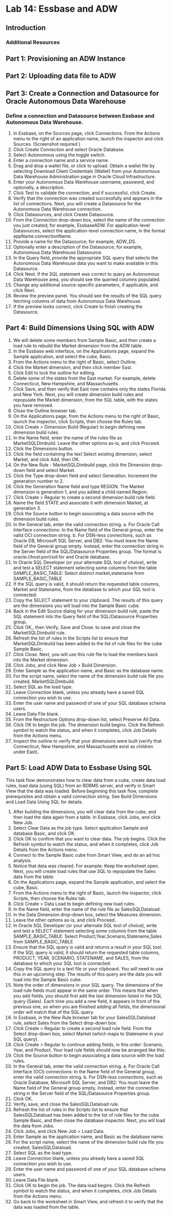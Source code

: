 # Lab 14: Essbase and ADW

## Introduction

### Additional Resources

## Part 1: Provisioning an ADW Instance

## Part 2: Uploading data file to ADW

## Part 3: Create a Connection and Datasource for Oracle Autonomous Data Warehouse

### Define a connection and Datasource between Essbase and Autonomous Data Warehouse.

1.	In Essbase, on the Sources page, click Connections.
From the Actions menu to the right of an application name, launch the inspector and click Sources. (Screenshot required )
2.	Click Create Connection and select Oracle Database.
3.	Select Autonomous using the toggle switch.
4.	Enter a connection name and a service name.
5.	Drag and drop a wallet file, or click to upload.
Obtain a wallet file by selecting Download Client Credentials (Wallet) from your Autonomous Data Warehouse Administration page in Oracle Cloud Infrastructure.
6.	Enter your Autonomous Data Warehouse username, password, and optionally, a description.
7.	Click Test to validate the connection, and if successful, click Create.
8.	Verify that the connection was created successfully and appears in the list of connections. Next, you will create a Datasource for the Autonomous Data Warehouse connection.
9.	Click Datasources, and click Create Datasource.
10.	From the Connection drop-down box, select the name of the connection you just created; for example, EssbaseADW. For application-level Datasources, select the application-level connection name, in the format appName.connectionName.
11.	Provide a name for the Datasource; for example, ADW_DS.
12.	Optionally enter a description of the Datasource; for example, Autonomous Data Warehouse Datasource.
13.	In the Query field, provide the appropriate SQL query that selects the Autonomous Data Warehouse data you want to make available in this Datasource.
14.	Click Next. If the SQL statement was correct to query an Autonomous Data Warehouse area, you should see the queried columns populated.
15.	Change any additional source-specific parameters, if applicable, and click Next.
16.	Review the preview panel. You should see the results of the SQL query fetching columns of data from Autonomous Data Warehouse.
17.	If the preview looks correct, click Create to finish creating the Datasource.

## Part 4: Build Dimensions Using SQL with ADW

1.	We will delete some members from Sample Basic, and then create a load rule to rebuild the Market dimension from the ADW table.
2.	In the Essbase web interface, on the Applications page, expand the Sample application, and select the cube, Basic.
3.	From the Actions menu to the right of Basic, select Outline.
4.	Click the Market dimension, and then click member East.
5.	Click Edit to lock the outline for editing.
6.	Delete some of the states from the East market. For example, delete Connecticut, New Hampshire, and Massachusetts.
7.	Click Save, and then verify that East now contains only the states Florida and New York.
Next, you will create dimension build rules and repopulate the Market dimension, from the SQL table, with the states you have removed.
8.	Close the Outline browser tab.
9.	On the Applications page, from the Actions menu to the right of Basic, launch the inspector, click Scripts, then choose the Rules tab.
10.	Click Create > Dimension Build (Regular) to begin defining new dimension build rules.
11.	In the Name field, enter the name of the rules file as MarketSQLDimbuild. Leave the other options as-is, and click Proceed.
12.	Click the Dimensions button.
13.	Click the field containing the text Select existing dimension, select Market, and click Add, then OK.
14.	On the New Rule - MarketSQLDimbuild page, click the Dimension drop-down field and select Market.
15.	Click the Type drop-down field and select Generation. Increment the generation number to 2.
16.	Click the Generation Name field and type REGION.
The Market dimension is generation 1, and you added a child named Region.
17.	Click Create > Regular to create a second dimension build rule field.
18.	Name the field STATE and associate it with dimension Market, at generation 3.
19.	Click the Source button to begin associating a data source with the dimension build rules.
20.	In the General tab, enter the valid connection string.
a.	For Oracle Call Interface connections: In the Name field of the General group, enter the valid OCI connection string.
b.	For DSN-less connections, such as Oracle DB, Microsoft SQL Server, and DB2: You must leave the Name field of the General group empty. Instead, enter the connection string in the Server field of the SQL/Datasource Properties group. The format is oracle://host:port/sid for and Oracle database.
21.	In Oracle SQL Developer (or your alternate SQL tool of choice), write and test a SELECT statement selecting some columns from the table SAMPLE_BASIC_TABLE: Select distinct market,statename from SAMPLE_BASIC_TABLE
22.	If the SQL query is valid, it should return the requested table columns, Market and Statename, from the database to which your SQL tool is connected:
23.	Copy the SELECT statement to your clipboard. The results of this query are the dimensions you will load into the Sample Basic cube.
24.	Back in the Edit Source dialog for your dimension build rule, paste the SQL statement into the Query field of the SQL/Datasource Properties group.
25.	Click OK,, then Verify, Save and Close. to save and close the MarketSQLDimbuild rule.
26.	Refresh the list of rules in the Scripts list to ensure that MarketSQLDimbuild has been added to the list of rule files for the cube Sample Basic.
27.	Click Close.
Next, you will use this rule file to load the members back into the Market dimension.
28.	Click Jobs, and click New Job > Build Dimension.
29.	Enter Sample as the application name, and Basic as the database name.
30.	For the script name, select the name of the dimension build rule file you created, MarketSQLDimbuild.
31.	Select SQL as the load type.
32.	Leave Connection blank, unless you already have a saved SQL connection you wish to use.
33.	Enter the user name and password of one of your SQL database schema users.
34.	Leave Data File blank.
35.	From the Restructure Options drop-down list, select Preserve All Data.
36.	Click OK to begin the job.
The dimension build begins. Click the Refresh symbol to watch the status, and when it completes, click Job Details from the Actions menu.
37.	Inspect the outline to verify that your dimensions were built (verify that Connecticut, New Hampshire, and Massachusetts exist as children under East).

## Part 5: Load ADW Data to Essbase Using SQL

This task flow demonstrates how to clear data from a cube, create data load rules, load data (using SQL) from an RDBMS server, and verify in Smart View that the data was loaded.
Before beginning this task flow, complete prerequisites and obtain a valid connection string. See Build Dimensions and Load Data Using SQL for details.
1.	After building the dimensions, you will clear data from the cube, and then load the data again from a table. In Essbase, click Jobs, and click New Job.
2.	Select Clear Data as the job type. Select application Sample and database Basic, and click OK.
3.	Click OK to confirm that you want to clear data. The job begins. Click the Refresh symbol to watch the status, and when it completes, click Job Details from the Actions menu.
4.	Connect to the Sample Basic cube from Smart View, and do an ad hoc analysis.
5.	Notice that data was cleared. For example:
Keep the worksheet open. Next, you will create load rules that use SQL to repopulate the Sales data from the table.
6.	On the Applications page, expand the Sample application, and select the cube, Basic.
7.	From the Actions menu to the right of Basic, launch the inspector, click Scripts, then choose the Rules tab.
8.	Click Create > Data Load to begin defining new load rules.
9.	In the Name field, enter the name of the rule file as SalesSQLDataload.
10.	In the Data Dimension drop-down box, select the Measures dimension.
11.	Leave the other options as-is, and click Proceed.
12.	In Oracle SQL Developer (or your alternate SQL tool of choice), write and test a SELECT statement selecting some columns from the table SAMPLE_BASIC_TABLE: Select Product,Year,Scenario,Statename,Sales from SAMPLE_BASIC_TABLE
13.	Ensure that the SQL query is valid and returns a result in your SQL tool. If the SQL query is valid, it should return the requested table columns, PRODUCT, YEAR, SCENARIO, STATENAME, and SALES, from the database to which your SQL tool is connected:
14.	Copy the SQL query to a text file or your clipboard. You will need to use this in an upcoming step. The results of this query are the data you will load into the Sample Basic cube.
15.	Note the order of dimensions in your SQL query. The dimensions of the load rule fields must appear in the same order. This means that when you add fields, you should first add the last dimension listed in the SQL query (Sales). Each time you add a new field, it appears in front of the previous one, so when you are finished adding all fields, the dimensional order will match that of the SQL query.
16.	In Essbase, in the New Rule browser tab for your SalesSQLDataload rule, select Sales from the Select drop-down box.
17.	Click Create > Regular to create a second load rule field. From the Select drop-down box, select Market (which maps to Statename in your SQL query).
18.	Click Create > Regular to continue adding fields, in this order: Scenario, Year, and Product.
Your load rule fields should now be arranged like this:
19.	Click the Source button to begin associating a data source with the load rules.
20.	In the General tab, enter the valid connection string.
a.	For Oracle Call Interface (OCI) connections: In the Name field of the General group, enter the valid connection string.
b.	For DSN-less connections, such as Oracle Database, Microsoft SQL Server, and DB2: You must leave the Name field of the General group empty. Instead, enter the connection string in the Server field of the SQL/Datasource Properties group.
21.	Click OK.
22.	Verify, save, and close the SalesSQLDataload rule.
23.	Refresh the list of rules in the Scripts list to ensure that SalesSQLDataload has been added to the list of rule files for the cube Sample Basic, and then close the database inspector.
Next, you will load the data from Jobs.
24.	Click Jobs, and click New Job > Load Data.
25.	Enter Sample as the application name, and Basic as the database name.
26.	For the script name, select the name of the dimension build rule file you created, SalesSQLDataload.
27.	Select SQL as the load type.
28.	Leave Connection blank, unless you already have a saved SQL connection you wish to use.
29.	Enter the user name and password of one of your SQL database schema users.
30.	Leave Data File blank.
31.	Click OK to begin the job.
The data load begins. Click the Refresh symbol to watch the status, and when it completes, click Job Details from the Actions menu.
32.	Go back to the worksheet in Smart View, and refresh it to verify that the data was loaded from the table.
